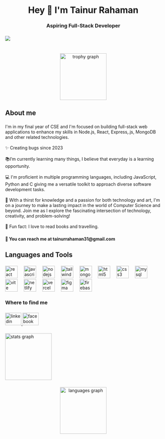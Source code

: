 <h1 align="center">Hey 👋 I'm Tainur Rahaman</h1>

###

<h3 align="center">Aspiring Full-Stack Developer</h3>

###

<div align="left">
  <img src="https://visitor-badge.laobi.icu/badge?page_id=tainurrahaman.tainurrahaman&left_text=Profile%20Views"  />
</div>

###

<br clear="both">

<div align="center">
  <img src="https://github-profile-trophy.vercel.app?username=tainurrahaman&theme=dracula&column=-1&row=1&margin-w=8&margin-h=8&no-bg=false&no-frame=false&order=4" height="150" alt="trophy graph"  />
</div>

###

<h2 align="left">About me</h2>

###

<p align="left">I'm in my final year of CSE and I'm focused on building full-stack web applications to enhance my skills in Node.js, React, Express,.js, MongoDB and other related technologies.<br><br>✨ Creating bugs since 2023<br><br>📚I’m currently learning many things, I believe that everyday is a learning opportunity.<br><br>💻 I'm proficient in multiple programming languages, including JavaScript, Python and C giving me a versatile toolkit to approach diverse software development tasks.<br><br>🚀 With a thirst for knowledge and a passion for both technology and art, I'm on a journey to make a lasting impact in the world of Computer Science and beyond. Join me as I explore the fascinating intersection of technology, creativity, and problem-solving!<br><br>🎲 Fun fact:  I love to read books and travelling.</p>

###

<h4 align="left">🌱 You can reach me at tainurrahaman31@gmail.com</h4>

###

<h2 align="left">Languages and Tools</h2>

###

<div align="left">
  <img src="https://cdn.jsdelivr.net/gh/devicons/devicon/icons/react/react-original.svg" height="40" alt="react logo"  />
  <img width="12" />
  <img src="https://cdn.jsdelivr.net/gh/devicons/devicon/icons/javascript/javascript-original.svg" height="40" alt="javascript logo"  />
  <img width="12" />
  <img src="https://cdn.simpleicons.org/nodedotjs/339933" height="40" alt="nodejs logo"  />
  <img width="12" />
  <img src="https://cdn.simpleicons.org/tailwindcss/06B6D4" height="40" alt="tailwindcss logo"  />
  <img width="12" />
  <img src="https://skillicons.dev/icons?i=mongodb" height="40" alt="mongodb logo"  />
  <img width="12" />
  <img src="https://cdn.simpleicons.org/html5/E34F26" height="40" alt="html5 logo"  />
  <img width="12" />
  <img src="https://cdn.simpleicons.org/css3/1572B6" height="40" alt="css3 logo"  />
  <img width="12" />
  <img src="https://cdn.simpleicons.org/mysql/4479A1" height="40" alt="mysql logo"  />
  <img width="12" />
  <img src="https://skillicons.dev/icons?i=vite" height="40" alt="vite logo"  />
  <img width="12" />
  <img src="https://cdn.simpleicons.org/netlify/00C7B7" height="40" alt="netlify logo"  />
  <img width="12" />
  <img src="https://cdn.simpleicons.org/vercel/000000" height="40" alt="vercel logo"  />
  <img width="12" />
  <img src="https://cdn.jsdelivr.net/gh/devicons/devicon/icons/figma/figma-original.svg" height="40" alt="figma logo"  />
  <img width="12" />
  <img src="https://cdn.jsdelivr.net/gh/devicons/devicon/icons/firebase/firebase-plain.svg" height="40" alt="firebase logo"  />
</div>

###

<h3 align="left">Where to find me</h3>

###

<div align="left">
  <a href="https://www.linkedin.com/in/tainur/" target="_blank">
    <img src="https://raw.githubusercontent.com/maurodesouza/profile-readme-generator/master/src/assets/icons/social/linkedin/default.svg" width="52" height="40" alt="linkedin logo"  />
  </a>
  <a href="https://www.facebook.com/tainur.rahaman.98" target="_blank">
    <img src="https://raw.githubusercontent.com/maurodesouza/profile-readme-generator/master/src/assets/icons/social/facebook/default.svg" width="52" height="40" alt="facebook logo"  />
  </a>
</div>

###

<div align="left">
  <img src="https://github-readme-stats.vercel.app/api?username=tainurrahaman&hide_title=false&hide_rank=false&show_icons=true&include_all_commits=true&count_private=true&disable_animations=false&theme=dracula&locale=en&hide_border=false&order=1" height="150" alt="stats graph"  />
</div>

###

<div align="center">
  <img src="https://github-readme-stats.vercel.app/api/top-langs?username=tainurrahaman&locale=en&hide_title=false&layout=compact&card_width=320&langs_count=6&theme=dark&hide_border=false&order=2" height="150" alt="languages graph"  />
</div>

###
